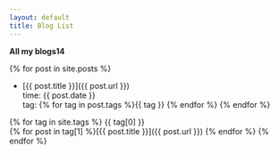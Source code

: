 ```yaml
---
layout: default
title: Blog List
---
```

**All my blogs14**  

{% for post in site.posts %}
 - [{{ post.title }}]({{ post.url }})  
 time: {{ post.date }}  
 tag: {% for tag in post.tags %}{{ tag }} {% endfor %}
{% endfor %}

{% for tag in site.tags %}
{{ tag[0] }}  
{% for post in tag[1] %}[{{ post.title }}]({{ post.url }})  {% endfor %}
{% endfor %}
